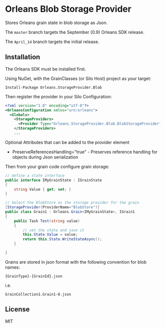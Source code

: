 # Orleans Blob Storage Provider

Stores Orleans grain state in blob storage as Json.

The `master` branch targets the September (0.9) Orleans SDK release.

The `April_14` branch targets the initial release.

## Installation

The Orleans SDK must be installed first.

Using NuGet, with the GrainClasses (or Silo Host) project as your target:

```
Install-Package Orleans.StorageProvider.Blob
```

Then register the provider in your Silo Configuration:

```xml
<?xml version="1.0" encoding="utf-8"?>
<OrleansConfiguration xmlns="urn:orleans">
  <Globals>
    <StorageProviders>
      <Provider Type="Orleans.StorageProvider.Blob.BlobStorageProvider" Name="BlobStore" DataConnectionString="UseDevelopmentStorage=true" ContainerName="grainstate"/>
    </StorageProviders>
    ...
```

Optional Attributes that can be added to the provider element
* PreserveReferencesHandling="true" - Preserves reference handling for objects during Json serialization

Then from your grain code configure grain storage:

```cs
// define a state interface
public interface IMyGrainState : IGrainState
{
    string Value { get; set; }
}

// Select the BlobStore as the storage provider for the grain
[StorageProvider(ProviderName="BlobStore")]
public class Grain1 : Orleans.Grain<IMyGrainState>, IGrain1
{
    public Task Test(string value)
    {
    	// set the state and save it
        this.State.Value = value;
        return this.State.WriteStateAsync();
    }

}
```

Grains are stored in json format with the following convention for blob names:

```
{GrainType}-{GrainId}.json
```

i.e.

```
GrainCollection1.Grain1-0.json
```

## License

MIT
